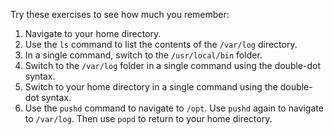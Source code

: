 Try these exercises to see how much you remember:


1. Navigate to your home directory.
2. Use the `ls` command to list the contents of the `/var/log` directory.
3. In a single command, switch to the `/usr/local/bin` folder.
4. Switch to the `/var/log` folder in a single command using the double-dot syntax.
5. Switch to your home directory in a single command using the double-dot syntax.
6. Use the `pushd` command to navigate to `/opt`. Use `pushd` again to navigate to `/var/log`. Then use `popd` to return to your home directory.
